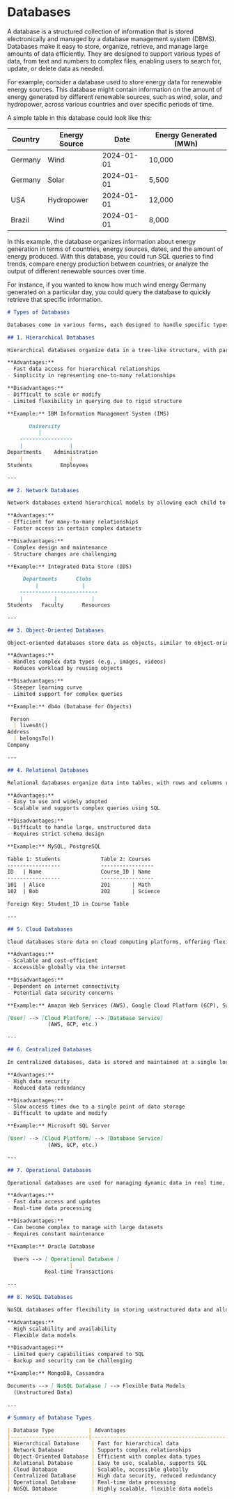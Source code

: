 # Databases

A database is a structured collection of information that is stored electronically and managed by a database management system (DBMS). Databases make it easy to store, organize, retrieve, and manage large amounts of data efficiently. They are designed to support various types of data, from text and numbers to complex files, enabling users to search for, update, or delete data as needed.

For example, consider a database used to store energy data for renewable energy sources. This database might contain information on the amount of energy generated by different renewable sources, such as wind, solar, and hydropower, across various countries and over specific periods of time. 

A simple table in this database could look like this:

| Country      | Energy Source | Date       | Energy Generated (MWh) |
|--------------|---------------|------------|------------------------|
| Germany      | Wind          | 2024-01-01 | 10,000                 |
| Germany      | Solar         | 2024-01-01 | 5,500                  |
| USA          | Hydropower    | 2024-01-01 | 12,000                 |
| Brazil       | Wind          | 2024-01-01 | 8,000                  |

In this example, the database organizes information about energy generation in terms of countries, energy sources, dates, and the amount of energy produced. With this database, you could run SQL queries to find trends, compare energy production between countries, or analyze the output of different renewable sources over time.

For instance, if you wanted to know how much wind energy Germany generated on a particular day, you could query the database to quickly retrieve that specific information.


```markdown
# Types of Databases

Databases come in various forms, each designed to handle specific types of data and relationships. Below is an overview of several common types of databases, along with their advantages, disadvantages, and examples of software or services.

## 1. Hierarchical Databases

Hierarchical databases organize data in a tree-like structure, with parent-child relationships between records. Each parent can have multiple children, but each child only has one parent, making it similar to a hierarchy.

**Advantages:**
- Fast data access for hierarchical relationships
- Simplicity in representing one-to-many relationships

**Disadvantages:**
- Difficult to scale or modify
- Limited flexibility in querying due to rigid structure

**Example:** IBM Information Management System (IMS)

       University
          |
    -----------------
    |               |
Departments    Administration
    |               |
Students         Employees

---

## 2. Network Databases

Network databases extend hierarchical models by allowing each child to have multiple parents, forming a complex web of relationships. This design supports more complex data interactions.

**Advantages:**
- Efficient for many-to-many relationships
- Faster access in certain complex datasets

**Disadvantages:**
- Complex design and maintenance
- Structure changes are challenging

**Example:** Integrated Data Store (IDS)

     Departments      Clubs
         |              |
    -------------------------
    |          |           |
Students   Faculty      Resources

---

## 3. Object-Oriented Databases

Object-oriented databases store data as objects, similar to object-oriented programming. Data and its related methods are bundled together, making it easier to work with complex datasets.

**Advantages:**
- Handles complex data types (e.g., images, videos)
- Reduces workload by reusing objects

**Disadvantages:**
- Steeper learning curve
- Limited support for complex queries

**Example:** db4o (Database for Objects)

 Person
  | livesAt()
Address
  | belongsTo()
Company

---

## 4. Relational Databases

Relational databases organize data into tables, with rows and columns representing different records and fields. Data is linked through keys (primary and foreign keys), making this the most popular database model.

**Advantages:**
- Easy to use and widely adopted
- Scalable and supports complex queries using SQL

**Disadvantages:**
- Difficult to handle large, unstructured data
- Requires strict schema design

**Example:** MySQL, PostgreSQL

Table 1: Students             Table 2: Courses
-----------------             -----------------
ID   | Name                   Course_ID | Name
-----------------             -----------------
101  | Alice                  201       | Math
102  | Bob                    202       | Science

Foreign Key: Student_ID in Course Table

---

## 5. Cloud Databases

Cloud databases store data on cloud computing platforms, offering flexibility and scalability. They can be accessed from anywhere and often offer pay-as-you-go models.

**Advantages:**
- Scalable and cost-efficient
- Accessible globally via the internet

**Disadvantages:**
- Dependent on internet connectivity
- Potential data security concerns

**Example:** Amazon Web Services (AWS), Google Cloud Platform (GCP), SupaBase

[User] --> [Cloud Platform] --> [Database Service]
             (AWS, GCP, etc.)

---

## 6. Centralized Databases

In centralized databases, data is stored and maintained at a single location. All users and applications access this central repository, providing better control and security.

**Advantages:**
- High data security
- Reduced data redundancy

**Disadvantages:**
- Slow access times due to a single point of data storage
- Difficult to update and modify

**Example:** Microsoft SQL Server

[User] --> [Cloud Platform] --> [Database Service]
             (AWS, GCP, etc.)

---

## 7. Operational Databases

Operational databases are used for managing dynamic data in real time, typically for daily business operations. They are often optimized for transaction processing.

**Advantages:**
- Fast data access and updates
- Real-time data processing

**Disadvantages:**
- Can become complex to manage with large datasets
- Requires constant maintenance

**Example:** Oracle Database

  Users --> [ Operational Database ]
                    |
            Real-time Transactions

---

## 8. NoSQL Databases

NoSQL databases offer flexibility in storing unstructured data and allow horizontal scaling across clusters. They do not rely on traditional table structures.

**Advantages:**
- High scalability and availability
- Flexible data models

**Disadvantages:**
- Limited query capabilities compared to SQL
- Backup and security can be challenging

**Example:** MongoDB, Cassandra

Documents --> [ NoSQL Database ] --> Flexible Data Models
  (Unstructured Data)
  
---

# Summary of Database Types

| Database Type           | Advantages                                | Disadvantages                              | Example Software/Service       |
|-------------------------|-------------------------------------------|--------------------------------------------|--------------------------------|
| Hierarchical Database    | Fast for hierarchical data                | Difficult to scale, rigid structure        | IBM IMS                        |
| Network Database         | Supports complex relationships            | Hard to modify and maintain                | IDS                             |
| Object-Oriented Database | Efficient with complex data types         | Steeper learning curve                     | db4o                           |
| Relational Database      | Easy to use, scalable, supports SQL       | Struggles with unstructured data           | MySQL, PostgreSQL              |
| Cloud Database           | Scalable, accessible globally             | Dependent on internet, potential security  | AWS, GCP                       |
| Centralized Database     | High data security, reduced redundancy    | Slower response time, hard to update       | Microsoft SQL Server           |
| Operational Database     | Real-time data processing                 | Complex for large datasets                 | Oracle Database                |
| NoSQL Database           | Highly scalable, flexible data models     | Limited query features, weak backups       | MongoDB, Cassandra             |
``` 